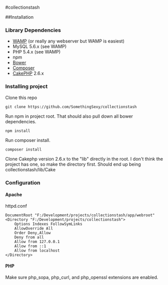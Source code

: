 #collectionstash


##Installation

### Library Dependencies
* [WAMP](http://www.wampserver.com/en/) (or really any webserver but WAMP is easiest)
* MySQL 5.6.x (see WAMP)
* PHP 5.4.x (see WAMP)
* npm
* [Bower](http://bower.io/)
* [Composer](https://getcomposer.org/doc/00-intro.md) 
* [CakePHP](http://book.cakephp.org/2.0/en/index.html) 2.6.x 

### Installing project

Clone this repo

    git clone https://github.com/SomethingSexy/collectionstash

Run npm in project root.  That should also pull down all bower dependencies.
    
    npm install

Run composer install.
    
    composer install

Clone Cakephp version 2.6.x to the "lib" directly in the root.  I don't think the project has one, so make the directory first.  Should end up being collectionstash/lib/Cake

### Configuration
#### Apache

httpd.conf

    DocumentRoot "F:/Development/projects/collectionstash/app/webroot"
    <Directory "F:/Development/projects/collectionstash">
        Options Indexes FollowSymLinks
        AllowOverride All
        Order Deny,Allow
        Deny from all
        Allow from 127.0.0.1
        Allow from ::1
        Allow from localhost
    </Directory>

#### PHP
Make sure php_sopa, php_curl, and php_openssl extensions are enabled.

